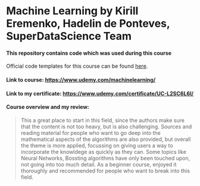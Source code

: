 # Machine Learning by Kirill Eremenko, Hadelin de Ponteves, SuperDataScience Team
#### This repository contains code which was used during this course
Official code templates for this course can be found [here](https://www.superdatascience.com/machine-learning/).
#### Link to course: https://www.udemy.com/machinelearning/
#### Link to my certificate: https://www.udemy.com/certificate/UC-L2SC6L6I/

#### Course overview and my review: 
> This a great place to start in this field, since the authors make sure that the content is not too heavy, but is also challenging. Sources and reading material for people who want to go deep into the mathematical aspects of the algorithms are also provided, but overall the theme is more applied, focussing on giving users a way to incorporate the knowldege as quickly as they can. Some topics like Neural Networks, Bossting algorithms have only been touched upon, not going into too much detail. As a beginner course, enjoyed it thoroughly and recommended for people who want to break into this field.

